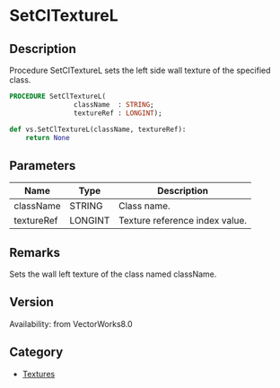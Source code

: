 # SetClTextureL

## Description
Procedure SetClTextureL sets the left side wall texture of the specified class.

```pascal
PROCEDURE SetClTextureL(
				className  : STRING;
				textureRef : LONGINT);
```

```python
def vs.SetClTextureL(className, textureRef):
    return None
```

## Parameters
|Name|Type|Description|
|---|---|---|
|className|STRING|Class name.|
|textureRef|LONGINT|Texture reference index value.|

## Remarks
Sets the wall left texture of the class named className.

## Version
Availability: from VectorWorks8.0

## Category
* [Textures](../Categories/Textures.md)

